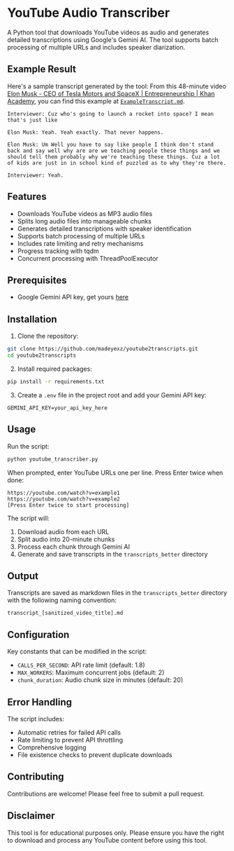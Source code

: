 # YouTube Audio Transcriber

A Python tool that downloads YouTube videos as audio and generates detailed transcriptions using Google's Gemini AI. The tool supports batch processing of multiple URLs and includes speaker diarization.

## Example Result

Here's a sample transcript generated by the tool:
From this 48-minute video [Elon Musk - CEO of Tesla Motors and SpaceX | Entrepreneurship | Khan Academy](https://www.youtube.com/watch?v=vDwzmJpI4io), you can find this example at [`ExampleTranscript.md`](./ExampleTranscript.md).

```
Interviewer: Cuz who's going to launch a rocket into space? I mean that's just like

Elon Musk: Yeah. Yeah exactly. That never happens.

Elon Musk: Um Well you have to say like people I think don't stand back and say well why are are we teaching people these things and we should tell them probably why we're teaching these things. Cuz a lot of kids are just in in school kind of puzzled as to why they're there.

Interviewer: Yeah.
```

## Features

- Downloads YouTube videos as MP3 audio files
- Splits long audio files into manageable chunks
- Generates detailed transcriptions with speaker identification
- Supports batch processing of multiple URLs
- Includes rate limiting and retry mechanisms
- Progress tracking with tqdm
- Concurrent processing with ThreadPoolExecutor

## Prerequisites

- Google Gemini API key, get yours [here](https://aistudio.google.com/apikey)

## Installation

1. Clone the repository:
```bash
git clone https://github.com/madeyexz/youtube2transcripts.git
cd youtube2transcripts
```

2. Install required packages:
```bash
pip install -r requirements.txt
```

3. Create a `.env` file in the project root and add your Gemini API key:
```
GEMINI_API_KEY=your_api_key_here
```

## Usage

Run the script:
```bash
python youtube_transcriber.py
```

When prompted, enter YouTube URLs one per line. Press Enter twice when done:
```
https://youtube.com/watch?v=example1
https://youtube.com/watch?v=example2
[Press Enter twice to start processing]
```

The script will:
1. Download audio from each URL
2. Split audio into 20-minute chunks
3. Process each chunk through Gemini AI
4. Generate and save transcripts in the `transcripts_better` directory

## Output

Transcripts are saved as markdown files in the `transcripts_better` directory with the following naming convention:
```
transcript_[sanitized_video_title].md
```

## Configuration

Key constants that can be modified in the script:
- `CALLS_PER_SECOND`: API rate limit (default: 1.8)
- `MAX_WORKERS`: Maximum concurrent jobs (default: 2)
- `chunk_duration`: Audio chunk size in minutes (default: 20)

## Error Handling

The script includes:
- Automatic retries for failed API calls
- Rate limiting to prevent API throttling
- Comprehensive logging
- File existence checks to prevent duplicate downloads

## Contributing

Contributions are welcome! Please feel free to submit a pull request.

## Disclaimer

This tool is for educational purposes only. Please ensure you have the right to download and process any YouTube content before using this tool.